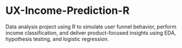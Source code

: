 # UX-Income-Prediction-R
Data analysis project using R to simulate user funnel behavior, perform income classification, and deliver product-focused insights using EDA, hypothesis testing, and logistic regression.
